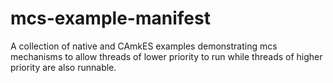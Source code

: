 <!--
     Copyright 2017, Data61
     Commonwealth Scientific and Industrial Research Organisation (CSIRO)
     ABN 41 687 119 230.

     This software may be distributed and modified according to the terms of
     the BSD 2-Clause license. Note that NO WARRANTY is provided.
     See "LICENSE_BSD2.txt" for details.

     @TAG(DATA61_BSD)
-->
mcs-example-manifest
=================
A collection of native and CAmkES examples demonstrating mcs mechanisms to allow threads of lower 
priority to run while threads of higher priority are also runnable.
